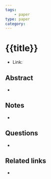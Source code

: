 ```yaml
---
tags:
	- paper
type: paper
category:  
---
```


# {{title}}
- Link: 
## Abstract
- 
## Notes
- 

## Questions
- 

## Related links
- 